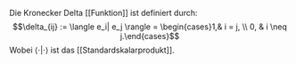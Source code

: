Die Kronecker Delta [[Funktion]] ist definiert durch:
$$\delta_{ij} := \langle e_i| e_j \rangle = \begin{cases}1,& i = j, \\ 0, & i \neq j.\end{cases}$$
Wobei $\langle \cdot | \cdot \rangle$ ist das [[Standardskalarprodukt]].
